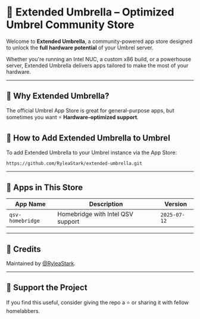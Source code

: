 # 🌂 Extended Umbrella – Optimized Umbrel Community Store

Welcome to **Extended Umbrella**, a community-powered app store designed to unlock the **full hardware potential** of your Umbrel server.

Whether you're running an Intel NUC, a custom x86 build, or a powerhouse server, Extended Umbrella delivers apps tailored to make the most of your hardware.

---

## 🚀 Why Extended Umbrella?

The official Umbrel App Store is great for general-purpose apps, but sometimes you want ⚡ **Hardware-optimized support**.

## 🧱 How to Add Extended Umbrella to Umbrel

To add Extended Umbrella to your Umbrel instance via the App Store:

```bash
https://github.com/RyleaStark/extended-umbrella.git
```

---

## 🧩 Apps in This Store

| App Name         | Description                         | Version      |
|------------------|-------------------------------------| ------------ |
| `qsv-homebridge` | Homebridge with Intel QSV support   | `2025-07-12` |

---

## 🙌 Credits

Maintained by [@RyleaStark](https://github.com/RyleaStark).  

---

## 🖤 Support the Project

If you find this useful, consider giving the repo a ⭐ or sharing it with fellow homelabbers.
